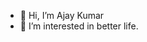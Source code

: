 - 👋 Hi, I’m Ajay Kumar
- 👀 I’m interested in better life.
<!---
ajaysourcedigital/ajaysourcedigital is a ✨ special ✨ repository because its `README.md` (this file) appears on your GitHub profile.
You can click the Preview link to take a look at your changes.
--->
